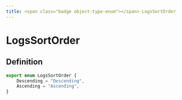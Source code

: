 ```yaml
---
title: <span class="badge object-type-enum"></span> LogsSortOrder
---
```

# <span class="badge object-type-enum"></span> LogsSortOrder

## Definition

```typescript
export enum LogsSortOrder {
	Descending = "Descending",
	Ascending = "Ascending",
}

```
